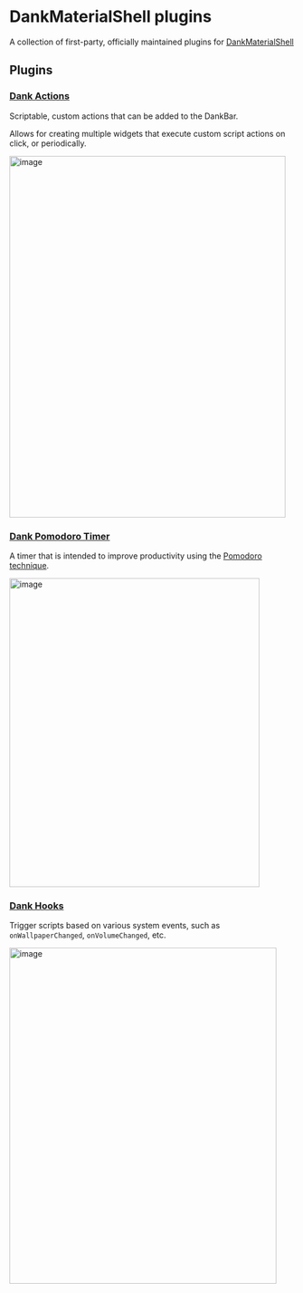 # DankMaterialShell plugins

A collection of first-party, officially maintained plugins for [DankMaterialShell](https://github.com/AvengeMedia/DankMaterialShell)

## Plugins

### [Dank Actions](./DankActions)

Scriptable, custom actions that can be added to the DankBar. 

Allows for creating multiple widgets that execute custom script actions on click, or periodically.

<img width="488" height="638" alt="image" src="https://github.com/user-attachments/assets/36b44c32-69b5-49c9-97d2-87f530e4b7fd" />

### [Dank Pomodoro Timer](./DankPomodoroTimer)

A timer that is intended to improve productivity using the [Pomodoro technique](https://en.wikipedia.org/wiki/Pomodoro_Technique).

<img width="442" height="545" alt="image" src="https://github.com/user-attachments/assets/b51b5f78-5215-403c-850f-c7e137097438" />

### [Dank Hooks](./DankHooks)

Trigger scripts based on various system events, such as `onWallpaperChanged`, `onVolumeChanged`, etc.

<img width="472" height="593" alt="image" src="https://github.com/user-attachments/assets/83e89b5b-0636-4b8e-ba29-1fa4d12169a0" />